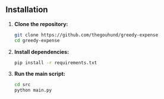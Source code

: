 ## Installation

1. **Clone the repository:**
    ```bash
    git clone https://github.com/thegouhund/greedy-expense
    cd greedy-expense
    ```

2. **Install dependencies:**
    ```bash
    pip install -r requirements.txt
    ```

3. **Run the main script:**
    ```bash
    cd src
    python main.py
    ```
